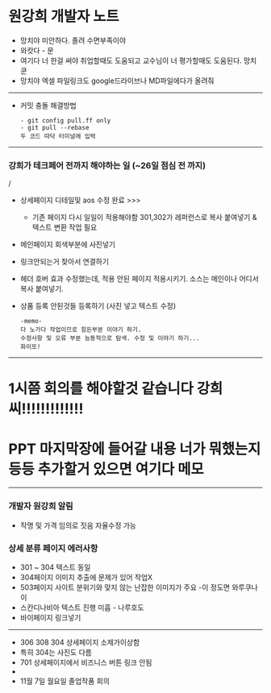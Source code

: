# 원강희 개발자 노트

* 망치야 미안하다. 졸려 수면부족이야
* 와캇다 - 문
* 여기다 너 한걸 써야 취업할때도 도움되고 교수님이 너 평가할때도 도움된다. 망치 쿤  
* 망치야 엑셀 파일링크도 google드라이브나 MD파일에다가 올려줘

---
* 커밋 충돌 해결방법
    ```
    - git config pull.ff only
    - git pull --rebase
    두 코드 따닥 터미널에 입력
    ```
---
### 강희가 테크페어 전까지 해야하는 일 (~26일 점심 전 까지)
/
* 상세페이지 디테일및 aos 수정 완료 >>>
    * 기존 페이지 다시 일일이 적용해야함 301,302가 레퍼런스로 복사 
    붙여넣기 & 텍스트 변환 작업 필요  

* 메인페이지 회색부분에 사진넣기  
* 링크안되는거 찾아서 연결하기
* 헤더 호버 효과 수정했는데, 적용 안된 페이지 적용시키기. 소스는 메인이나 어디서 복사 붙여넣기.
* 상품 등록 안된것들 등록하기 (사진 넣고 텍스트 수정)

    ~~~
    -memo-
    다 노가다 작업이므로 힘든부분 이야기 하기.
    수정사항 및 오류 부분 능동적으로 탐색. 수정 및 이야기 하기...
    화이또!

---


# 1시쯤 회의를 해야할것 같습니다 강희씨!!!!!!!!!!!!!
# PPT 마지막장에 들어갈 내용 너가 뭐했는지 등등 추가할거 있으면  여기다 메모


---
### 개발자 원강희 알림
* 작명 및 가격 임의로 짓음 자율수정 가능

### 상세 분류 페이지 에러사항
* 301 ~ 304 텍스트 동일
* 304페이지 이미지 추출에 문제가 있어 작업X
* 503페이지 사이트 분위기와 맞지 않는 난잡한 이미지가 주요 -이 정도면 와루쿠나이
* 스칸디나비아 텍스트 진행 미흡 - 나루호도
* 바이페이지 링크넣기
---
* 306 308 304 상세페이지 소제가이상함
* 특히 304는 사진도 다름
* 701 상세페이지에서 비즈니스 버튼 링크 안됨
* 
* 11월 7일 월요일 졸업작품 회의